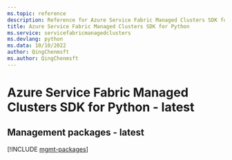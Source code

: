 ```yaml
---
ms.topic: reference
description: Reference for Azure Service Fabric Managed Clusters SDK for Python
title: Azure Service Fabric Managed Clusters SDK for Python
ms.service: servicefabricmanagedclusters
ms.devlang: python
ms.data: 10/10/2022
author: QingChenmsft
ms.author: QingChenmsft
---
```

# Azure Service Fabric Managed Clusters SDK for Python - latest

## Management packages - latest
[!INCLUDE [mgmt-packages](service-fabric-managed-clusters-mgmt-index.md)]